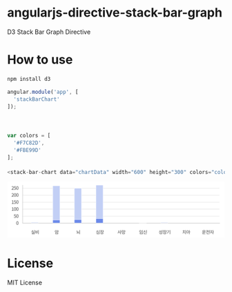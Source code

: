 # angularjs-directive-stack-bar-graph
D3 Stack Bar Graph Directive

# How to use
```npm
npm install d3
```

```javascript
angular.module('app', [
  'stackBarChart'
]);



var colors = [
  '#F7C82D',
  '#FBE99D'
];

<stack-bar-chart data="chartData" width="600" height="300" colors="colors"></stack-bar-chart>
```

![demo.png](/demo.png "demo")

# License
MIT License
